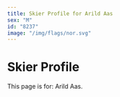 ```yaml
---
title: Skier Profile for Arild Aas
sex: "M"
id: "8237"
image: "/img/flags/nor.svg" 
---
```


# Skier Profile

This page is for: Arild Aas.
    